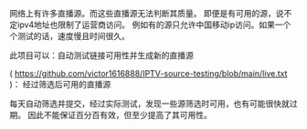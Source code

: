 
 网络上有许多直播源。而这些直播源无法判断其质量。
即便是有可用的源，说不定ipv4地址也限制了运营商访问。
例如有的源只允许中国移动ip访问。如果一个个测试的话，速度慢且时间很久。

此项目可以：自动测试链接可用性并生成新的直播源

( https://github.com/victor1616888/IPTV-source-testing/blob/main/live.txt )： 经过筛选后可用的直播源

每天自动筛选并提交，经过实际测试，发现一些源筛选时可用，也有可能很快就过期。
因此不能保证百分百有效，但至少提高了其可用性。


